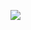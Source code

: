 <img src="https://coursework.vschool.io/content/images/size/w2000/2016/03/javascript-logo-banner.jpg"> </img>
